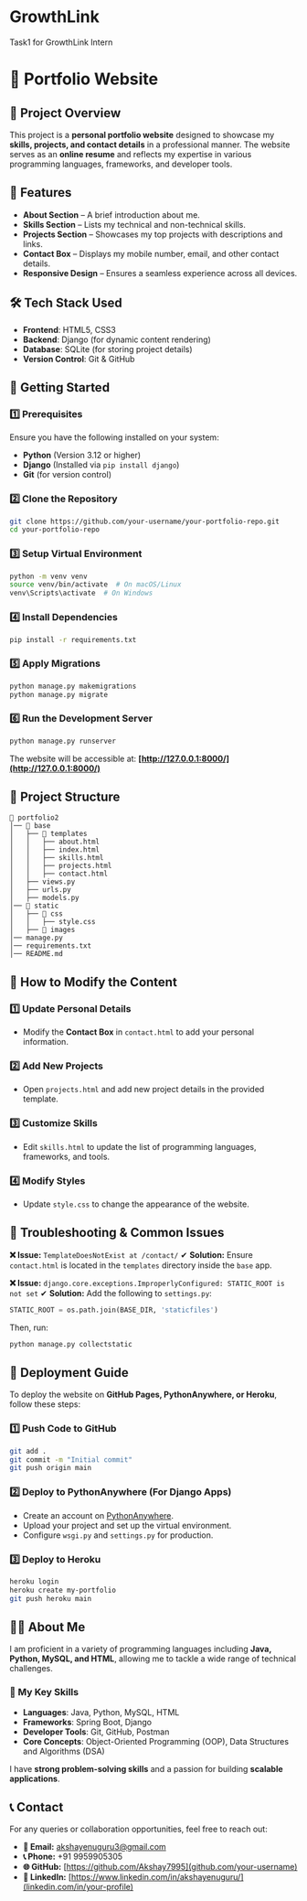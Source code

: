 # GrowthLink
Task1 for GrowthLink Intern
# **📌 Portfolio Website**

## **📖 Project Overview**
This project is a **personal portfolio website** designed to showcase my **skills, projects, and contact details** in a professional manner. The website serves as an **online resume** and reflects my expertise in various programming languages, frameworks, and developer tools.

## **🎯 Features**
- **About Section** – A brief introduction about me.
- **Skills Section** – Lists my technical and non-technical skills.
- **Projects Section** – Showcases my top projects with descriptions and links.
- **Contact Box** – Displays my mobile number, email, and other contact details.
- **Responsive Design** – Ensures a seamless experience across all devices.

## **🛠️ Tech Stack Used**
- **Frontend**: HTML5, CSS3
- **Backend**: Django (for dynamic content rendering)
- **Database**: SQLite (for storing project details)
- **Version Control**: Git & GitHub

## **🚀 Getting Started**

### **1️⃣ Prerequisites**
Ensure you have the following installed on your system:
- **Python** (Version 3.12 or higher)
- **Django** (Installed via `pip install django`)
- **Git** (for version control)

### **2️⃣ Clone the Repository**
```sh
git clone https://github.com/your-username/your-portfolio-repo.git
cd your-portfolio-repo
```

### **3️⃣ Setup Virtual Environment**
```sh
python -m venv venv
source venv/bin/activate  # On macOS/Linux
venv\Scripts\activate  # On Windows
```

### **4️⃣ Install Dependencies**
```sh
pip install -r requirements.txt
```

### **5️⃣ Apply Migrations**
```sh
python manage.py makemigrations
python manage.py migrate
```

### **6️⃣ Run the Development Server**
```sh
python manage.py runserver
```
The website will be accessible at: **[http://127.0.0.1:8000/](http://127.0.0.1:8000/)**

## **📂 Project Structure**
```
📁 portfolio2
│── 📁 base
│   ├── 📁 templates
│   │   ├── about.html
│   │   ├── index.html
│   │   ├── skills.html
│   │   ├── projects.html
│   │   ├── contact.html
│   ├── views.py
│   ├── urls.py
│   ├── models.py
│── 📁 static
│   ├── 📁 css
│   │   ├── style.css
│   ├── 📁 images
│── manage.py
│── requirements.txt
│── README.md
```

## **📝 How to Modify the Content**
### **1️⃣ Update Personal Details**
- Modify the **Contact Box** in `contact.html` to add your personal information.

### **2️⃣ Add New Projects**
- Open `projects.html` and add new project details in the provided template.

### **3️⃣ Customize Skills**
- Edit `skills.html` to update the list of programming languages, frameworks, and tools.

### **4️⃣ Modify Styles**
- Update `style.css` to change the appearance of the website.

## **🐞 Troubleshooting & Common Issues**
**❌ Issue:** `TemplateDoesNotExist at /contact/`
✔ **Solution:** Ensure `contact.html` is located in the `templates` directory inside the `base` app.

**❌ Issue:** `django.core.exceptions.ImproperlyConfigured: STATIC_ROOT is not set`
✔ **Solution:** Add the following to `settings.py`:
```python
STATIC_ROOT = os.path.join(BASE_DIR, 'staticfiles')
```
Then, run:
```sh
python manage.py collectstatic
```

## **📌 Deployment Guide**
To deploy the website on **GitHub Pages, PythonAnywhere, or Heroku**, follow these steps:

### **1️⃣ Push Code to GitHub**
```sh
git add .
git commit -m "Initial commit"
git push origin main
```

### **2️⃣ Deploy to PythonAnywhere (For Django Apps)**
- Create an account on [PythonAnywhere](https://www.pythonanywhere.com/).
- Upload your project and set up the virtual environment.
- Configure `wsgi.py` and `settings.py` for production.

### **3️⃣ Deploy to Heroku**
```sh
heroku login
heroku create my-portfolio
git push heroku main
```

## **👨‍💻 About Me**
I am proficient in a variety of programming languages including **Java, Python, MySQL, and HTML**, allowing me to tackle a wide range of technical challenges.  

### **🔹 My Key Skills**
- **Languages**: Java, Python, MySQL, HTML
- **Frameworks**: Spring Boot, Django
- **Developer Tools**: Git, GitHub, Postman
- **Core Concepts**: Object-Oriented Programming (OOP), Data Structures and Algorithms (DSA)

I have **strong problem-solving skills** and a passion for building **scalable applications**.

## **📞 Contact**
For any queries or collaboration opportunities, feel free to reach out:
- **📧 Email:** akshayenuguru3@gmail.com
- **📞 Phone:** +91 9959905305
- **🌐 GitHub:** [https://github.com/Akshay7995](github.com/your-username)
- **🔗 LinkedIn:** [https://www.linkedin.com/in/akshayenuguru/](linkedin.com/in/your-profile)
